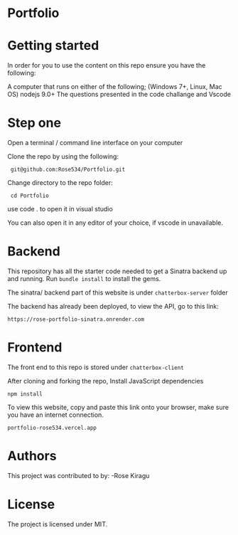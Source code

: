 # Portfolio
# Getting started
In order for you to use the content on this repo ensure you have the following:

A computer that runs on either of the following; (Windows 7+, Linux, Mac OS) nodejs 9.0+ The questions presented in the code challange and Vscode

# Step one
Open a terminal / command line interface on your computer

Clone the repo by using the following:

     git@github.com:Rose534/Portfolio.git

Change directory to the repo folder:

     cd Portfolio

use code . to open it in visual studio

You can also open it in any editor of your choice, if vscode in unavailable.

# Backend

This repository has all the starter code needed to get a Sinatra backend up and running. Run `bundle install` to install the gems.

The sinatra/ backend part of this website is under `chatterbox-server` folder

The backend has already been deployed, to view the API, go to this link: 

    https://rose-portfolio-sinatra.onrender.com

# Frontend

The front end to this repo is stored under `chatterbox-client` 

After cloning and forking the repo, Install JavaScript dependencies

    npm install

To view this website, copy and paste this link onto your browser, make sure you have an internet connection.

    portfolio-rose534.vercel.app

# Authors

This project was contributed to by: -Rose Kiragu

# License

The project is licensed under MIT.



     